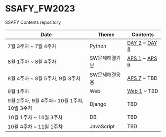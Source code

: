 # SSAFY_FW2023

SSAFY Contents repository 

|Date|Theme|Contents|
|---|---|----|
|7월 3주차 ~ 7월 4주차|Python|[DAY 2](https://github.com/yamuzin-oksusu/SSAFY_FW2023/blob/master/python_ws_2.md) ~ [DAY 8](https://github.com/yamuzin-oksusu/SSAFY_FW2023/blob/master/python_ws_8.md)|
|8월 1주차 ~ 8월 4주차|SW문제해결기본|[APS 1](https://github.com/yamuzin-oksusu/SSAFY_FW2023/blob/master/APS_ws_1.md) ~ [APS 6](https://github.com/yamuzin-oksusu/SSAFY_FW2023/blob/master/APS_ws_6.md)|
|8월 4주차 ~ 8월 5주차, 9월 3주차|SW문제해결응용|[APS 7](https://github.com/yamuzin-oksusu/SSAFY_FW2023/blob/master/APS_ws_7.md) ~ TBD|
|9월 1주차|Web|[Web 1](https://github.com/yamuzin-oksusu/SSAFY_FW2023/blob/master/Web_ws_1.md) ~ TBD|
|9월 2주차, 9월 4주차~ 10월 1주차, 10월 3주차|Django|TBD|
|10월 1주차 ~ 10월 3주차|DB|TBD|
|10월 4주차 ~ 11월 1주차 |JavaScript|TBD|

